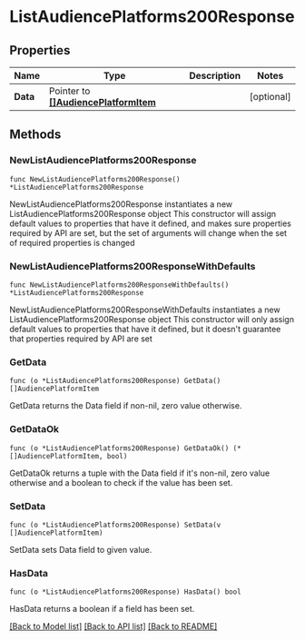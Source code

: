 # ListAudiencePlatforms200Response

## Properties

Name | Type | Description | Notes
------------ | ------------- | ------------- | -------------
**Data** | Pointer to [**[]AudiencePlatformItem**](AudiencePlatformItem.md) |  | [optional] 

## Methods

### NewListAudiencePlatforms200Response

`func NewListAudiencePlatforms200Response() *ListAudiencePlatforms200Response`

NewListAudiencePlatforms200Response instantiates a new ListAudiencePlatforms200Response object
This constructor will assign default values to properties that have it defined,
and makes sure properties required by API are set, but the set of arguments
will change when the set of required properties is changed

### NewListAudiencePlatforms200ResponseWithDefaults

`func NewListAudiencePlatforms200ResponseWithDefaults() *ListAudiencePlatforms200Response`

NewListAudiencePlatforms200ResponseWithDefaults instantiates a new ListAudiencePlatforms200Response object
This constructor will only assign default values to properties that have it defined,
but it doesn't guarantee that properties required by API are set

### GetData

`func (o *ListAudiencePlatforms200Response) GetData() []AudiencePlatformItem`

GetData returns the Data field if non-nil, zero value otherwise.

### GetDataOk

`func (o *ListAudiencePlatforms200Response) GetDataOk() (*[]AudiencePlatformItem, bool)`

GetDataOk returns a tuple with the Data field if it's non-nil, zero value otherwise
and a boolean to check if the value has been set.

### SetData

`func (o *ListAudiencePlatforms200Response) SetData(v []AudiencePlatformItem)`

SetData sets Data field to given value.

### HasData

`func (o *ListAudiencePlatforms200Response) HasData() bool`

HasData returns a boolean if a field has been set.


[[Back to Model list]](../README.md#documentation-for-models) [[Back to API list]](../README.md#documentation-for-api-endpoints) [[Back to README]](../README.md)


